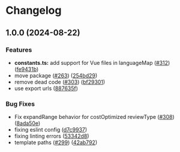 # Changelog

## 1.0.0 (2024-08-22)


### Features

* **constants.ts:** add support for Vue files in languageMap ([#312](https://github.com/willy-dunamu/code-review-gpt/issues/312)) ([fe9431b](https://github.com/willy-dunamu/code-review-gpt/commit/fe9431becd2cd5debdf05d08c4b64ecb837f647d))
* move package ([#263](https://github.com/willy-dunamu/code-review-gpt/issues/263)) ([254bd29](https://github.com/willy-dunamu/code-review-gpt/commit/254bd29e2adaa047f47049952b960f52943cef32))
* remove dead code ([#303](https://github.com/willy-dunamu/code-review-gpt/issues/303)) ([bf29301](https://github.com/willy-dunamu/code-review-gpt/commit/bf29301c81230519d154b1f16180536fada46018))
* use export urls ([887635f](https://github.com/willy-dunamu/code-review-gpt/commit/887635fc493d5f72ab944707d66c6275687f3e8d))


### Bug Fixes

* Fix expandRange behavior for costOptimized reviewType ([#308](https://github.com/willy-dunamu/code-review-gpt/issues/308)) ([8ada50e](https://github.com/willy-dunamu/code-review-gpt/commit/8ada50e4f5129304330f98f4d9255304eabf21bb))
* fixing eslint config ([d7c9937](https://github.com/willy-dunamu/code-review-gpt/commit/d7c9937c1e062aa3416e35372b392da118ec2393))
* fixing linting errors ([53342d8](https://github.com/willy-dunamu/code-review-gpt/commit/53342d83b157796474dfd577a5e867c5b1ee41a7))
* template paths ([#299](https://github.com/willy-dunamu/code-review-gpt/issues/299)) ([42ab792](https://github.com/willy-dunamu/code-review-gpt/commit/42ab7929082590d4ab3b22ca2d90a85f433a5c9f))

